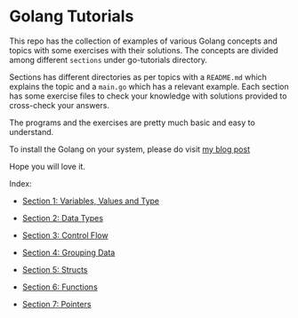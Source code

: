 Golang Tutorials
===================

This repo has the collection of examples of various Golang concepts and topics with some exercises with their solutions. The concepts are divided among different `sections` under go-tutorials directory.

Sections has different directories as per topics with a `README.md` which explains the topic and a `main.go` which has a relevant example. Each section has some exercise files to check your knowledge with solutions provided to cross-check your answers.

The programs and the exercises are pretty much basic and easy to understand.

To install the Golang on your system, please do visit [my blog post](https://gajananmore.wordpress.com/2020/09/24/the-go-programming-language-introduction-and-installation/)

Hope you will love it.

Index:

* [Section 1: Variables, Values and Type](https://github.com/gajanan-more/Golang-Tutorials/tree/master/go-tutorials/Section%201:%20Variables%2C%20Values%20and%20Type)

* [Section 2: Data Types](https://github.com/gajanan-more/Golang-Tutorials/tree/master/go-tutorials/Section%202:%20Data%20Types)

* [Section 3: Control Flow](https://github.com/gajanan-more/Golang-Tutorials/tree/master/go-tutorials/Section%203:%20Control%20Flow)

* [Section 4: Grouping Data](https://github.com/gajanan-more/Golang-Tutorials/tree/master/go-tutorials/Section%204:%20Grouping%20Data)

* [Section 5: Structs](https://github.com/gajanan-more/Golang-Tutorials/tree/master/go-tutorials/Section%205:%20Structs)

* [Section 6: Functions](https://github.com/gajanan-more/Golang-Tutorials/tree/master/go-tutorials/Section%206:%20Functions)

* [Section 7: Pointers](https://github.com/gajanan-more/Golang-Tutorials/tree/master/go-tutorials/Section%207:%20Pointers)